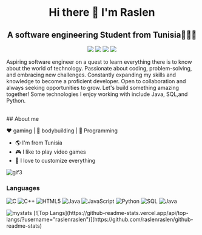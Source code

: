 
<h1 align="center" > Hi there  👋 I'm Raslen </h1> 
<h2 align="center" > A software engineering Student from Tunisia🧑🏻‍💻 </h2> 

 <p align="center">
    <a href="https://twitter.com/RaslenMiss45861"><img src="https://img.shields.io/badge/twitter-%231FA1F1?style=flat&logo=twitter&logoColor=white"/></a>
    <a href=https://www.linkedin.com/in/missaoui-raslen-6a8620298/><img src="https://img.shields.io/badge/linkedin-%230177B5?style=flat&logo=linkedin&logoColor=white"/></a>
    <a href="https://www.youtube.com/c/mohamedabusrea"><img src="https://img.shields.io/badge/youtube-%23FF0000?style=flat&logo=youtube&logoColor=white"/></a>
    <a href="https://www.instagram.com/raslenmissaoui07/"><img src="https://img.shields.io/badge/instagram-%23E4415F?style=flat&logo=instagram&logoColor=white"/></a>
  </p>
   <p>Aspiring software engineer on a quest to learn everything there is to know about the world of technology. Passionate about coding, problem-solving, and embracing new challenges. Constantly expanding my skills and knowledge to become a proficient developer. Open to collaboration and always seeking opportunities to grow. Let's build something amazing together! Some technologies I enjoy working with include Java, SQL,and Python.</p>
   </br>
  ## About me 

:heart: gaming | :black_heart: bodybuilding  | :blue_heart: Programming

- :earth_americas: I'm from Tunisia
- :video_game: I like to play video games
- :gem: I love to customize everything 

![gif3](https://github.com/raslenraslen/raslenraslen/assets/149624976/d6ad5e32-dca1-4c75-b357-04aab95fe240)

  <h3 align="left">Languages</h3> 
  

 

![C](https://img.shields.io/badge/-C-000000?style=flat&logo=c)
![C++](https://img.shields.io/badge/-C++-000000?style=flat&logo=c%2B%2B)
![HTML5](https://img.shields.io/badge/-HTML5-000000?style=flat&logo=html5)
![Java](https://img.shields.io/badge/-Java-000000?style=flat&logo=java)
![JavaScript](https://img.shields.io/badge/-JavaScript-000000?style=flat&logo=javascript)
![Python](https://img.shields.io/badge/-Python-000000?style=flat&logo=python)
![SQL](https://img.shields.io/badge/-SQL-000000?style=flat&logo=postgresql)
![Java](https://img.shields.io/badge/-R-000000?style=flat&logo=java)



<img alt="mystats" src="https://github-readme-stats.vercel.app/api?username=raslenraslen"/>
[![Top Langs](https://github-readme-stats.vercel.app/api/top-langs/?username="raslenraslen")](https://github.com/raslenraslen/github-readme-stats)



<!--
**raslenraslen/raslenraslen** is a ✨ _special_ ✨ repository because its `README.md` (this file) appears on your GitHub profile.

Here are some ideas to get you started:

- 🔭 I’m currently working on ...
- 🌱 I’m currently learning ...
- 👯 I’m looking to collaborate on ...
- 🤔 I’m looking for help with ...
- 💬 Ask me about ...
- 📫 How to reach me: ...
- 😄 Pronouns: ...
- ⚡ Fun fact: ...
-->
